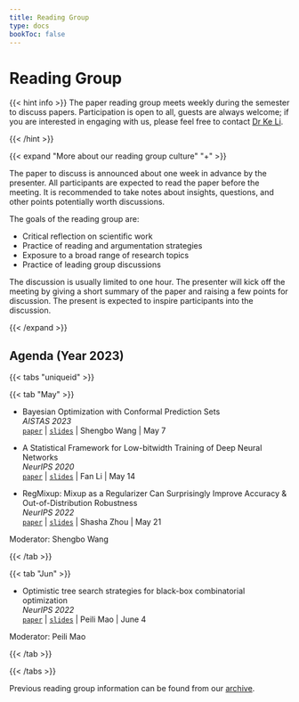 ```yaml
---
title: Reading Group
type: docs
bookToc: false
---
```


# Reading Group

<link rel="stylesheet" href="/academicons/academicons-1.9.0/css/academicons.min.css"/>
<link rel="stylesheet" href="https://maxcdn.bootstrapcdn.com/font-awesome/4.4.0/css/font-awesome.min.css">
<head>
<script src='https://kit.fontawesome.com/a076d05399.js' crossorigin='anonymous'></script>
<link rel="stylesheet" href="https://fonts.googleapis.com/icon?family=Material+Icons">
<link rel="stylesheet" href="https://cdnjs.cloudflare.com/ajax/libs/font-awesome/4.7.0/css/font-awesome.min.css">
</head>

{{< hint info >}}
The paper reading group meets weekly during the semester to discuss papers. Participation is open to all, guests are always welcome; if you are interested in engaging with us, please feel free to contact [Dr Ke Li](k.li@exeter.ac.uk).

{{< /hint >}}

{{< expand "More about our reading group culture" "+" >}}

The paper to discuss is announced about one week in advance by the presenter. All participants are expected to read the paper before the meeting. It is recommended to take notes about insights, questions, and other points potentially worth discussions.

The goals of the reading group are:
- Critical reflection on scientific work
- Practice of reading and argumentation strategies
- Exposure to a broad range of research topics
- Practice of leading group discussions

The discussion is usually limited to one hour. The presenter will kick off the meeting by giving a short summary of the paper and raising a few points for discussion. The present is expected to inspire participants into the discussion.

{{< /expand >}}

## Agenda (Year 2023)

{{< tabs "uniqueid" >}}

{{< tab "May" >}}

- Bayesian Optimization with Conformal Prediction Sets<br>
_AISTAS 2023_<br>
<i class='fa fa-download' style='font-size:16px'></i> [`paper`](https://proceedings.mlr.press/v206/stanton23a/stanton23a.pdf) | <i class='fa fa-file-powerpoint-o' style='font-size:16px'></i> [`slides`](/slides/SWMay23.pptx) | <i class='fa fa-bullhorn' style='font-size:16px'></i> Shengbo Wang | <i class='fa fa-calendar' style='font-size:16px'></i> May 7

- A Statistical Framework for Low-bitwidth Training of Deep Neural Networks<br>
_NeurIPS 2020_<br>
<i class='fa fa-download' style='font-size:16px'></i> [`paper`](https://proceedings.neurips.cc/paper_files/paper/2020/file/099fe6b0b444c23836c4a5d07346082b-Paper.pdf) | <i class='fa fa-file-powerpoint-o' style='font-size:16px'></i> [`slides`](/slides/FLMay23.pptx) | <i class='fa fa-bullhorn' style='font-size:16px'></i> Fan Li | <i class='fa fa-calendar' style='font-size:16px'></i> May 14

- RegMixup: Mixup as a Regularizer Can Surprisingly Improve Accuracy & Out-of-Distribution Robustness<br>
_NeurIPS 2022_<br>
<i class='fa fa-download' style='font-size:16px'></i> [`paper`](https://openreview.net/pdf?id=5j6fWcPccO) | <i class='fa fa-file-powerpoint-o' style='font-size:16px'></i> [`slides`](/slides/SZMay23.pptx) | <i class='fa fa-bullhorn' style='font-size:16px'></i> Shasha Zhou | <i class='fa fa-calendar' style='font-size:16px'></i> May 21

Moderator: Shengbo Wang

{{< /tab >}}

{{< tab "Jun" >}}

- Optimistic tree search strategies for black-box combinatorial optimization<br>
_NeurIPS 2022_<br>
<i class='fa fa-download' style='font-size:16px'></i> [`paper`](https://proceedings.neurips.cc/paper_files/paper/2022/file/d6099a36f6c1720438de00c366aa1737-Paper-Conference.pdf) | <i class='fa fa-file-powerpoint-o' style='font-size:16px'></i> [`slides`](/slides/PMJun23.pptx) | <i class='fa fa-bullhorn' style='font-size:16px'></i> Peili Mao | <i class='fa fa-calendar' style='font-size:16px'></i> June 4


Moderator: Peili Mao

{{< /tab >}}

{{< /tabs >}}

<i class='fa fa-archive' style='font-size:19px'></i> Previous reading group information can be found from our [archive](/docs/events/archive/archive_reading).
